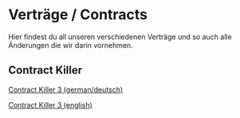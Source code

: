 # Verträge / Contracts
 
Hier findest du all unseren verschiedenen Verträge und so auch alle Änderungen die wir darin vornehmen.

## Contract Killer 
[Contract Killer 3 (german/deutsch)](https://github.com/l4ci/Contracts/blob/master/Contract-Killer-3-german-deutsch.md)

[Contract Killer 3 (english)](https://github.com/l4ci/Contracts/blob/master/Contract-Killer-3.md)
